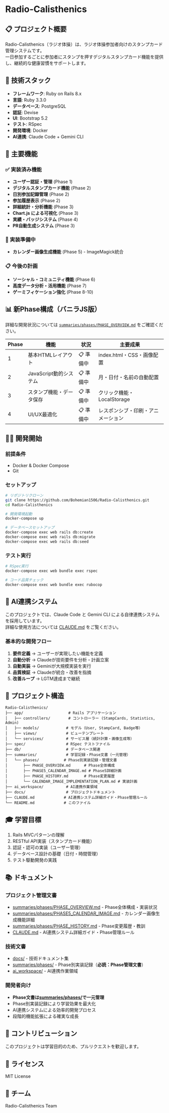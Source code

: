 # Radio-Calisthenics

## 📋 プロジェクト概要
Radio-Calisthenics（ラジオ体操）は、ラジオ体操参加者向けのスタンプカード管理システムです。  
一日参加するごとに参加者にスタンプを押すデジタルスタンプカード機能を提供し、継続的な健康習慣をサポートします。

## 🚀 技術スタック
- **フレームワーク**: Ruby on Rails 8.x
- **言語**: Ruby 3.3.0
- **データベース**: PostgreSQL
- **認証**: Devise
- **UI**: Bootstrap 5.2
- **テスト**: RSpec
- **開発環境**: Docker
- **AI連携**: Claude Code + Gemini CLI

## 🎯 主要機能

### ✅ 実装済み機能
- **ユーザー認証・管理** (Phase 1)
- **デジタルスタンプカード機能** (Phase 2)
- **日別参加記録管理** (Phase 2)
- **参加履歴表示** (Phase 2)
- **詳細統計・分析機能** (Phase 3)
- **Chart.js による可視化** (Phase 3)
- **実績・バッジシステム** (Phase 4)
- **PR自動生成システム** (Phase 3)

### 🔄 実装準備中
- **カレンダー画像生成機能** (Phase 5) - ImageMagick統合

### 📋 今後の計画
- **ソーシャル・コミュニティ機能** (Phase 6)
- **高度データ分析・活用機能** (Phase 7)
- **ゲーミフィケーション強化** (Phase 8-10)

## 📊 新Phase構成（バニラJS版）
詳細な開発状況については [`summaries/phases/PHASE_OVERVIEW.md`](./summaries/phases/PHASE_OVERVIEW.md) をご確認ください。

| Phase | 機能 | 状況 | 主要成果 |
|-------|------|------|----------|
| 1 | 基本HTMLレイアウト | 📋 準備中 | index.html・CSS・画像配置 |
| 2 | JavaScript動的システム | 📋 準備中 | 月・日付・名前の自動配置 |
| 3 | スタンプ機能・データ保存 | 📋 準備中 | クリック機能・LocalStorage |
| 4 | UI/UX最適化 | 📋 準備中 | レスポンシブ・印刷・アニメーション |

## 🏃‍♂️ 開発開始
### 前提条件
- Docker & Docker Compose
- Git

### セットアップ
```bash
# リポジトリクローン
git clone https://github.com/Bohemian1506/Radio-Calisthenics.git
cd Radio-Calisthenics

# 開発環境起動
docker-compose up

# データベースセットアップ
docker-compose exec web rails db:create
docker-compose exec web rails db:migrate
docker-compose exec web rails db:seed
```

### テスト実行
```bash
# RSpec実行
docker-compose exec web bundle exec rspec

# コード品質チェック
docker-compose exec web bundle exec rubocop
```

## 🤖 AI連携システム
このプロジェクトでは、Claude Code と Gemini CLI による自律連携システムを採用しています。  
詳細な使用方法については [CLAUDE.md](./CLAUDE.md) をご覧ください。

### 基本的な開発フロー
1. **要件定義** → ユーザーが実現したい機能を定義
2. **自動分析** → Claudeが技術要件を分析・計画立案
3. **自動実装** → Geminiが大規模実装を実行
4. **品質検証** → Claudeが統合・改善を指摘
5. **改善ループ** → LGTM達成まで継続

## 📁 プロジェクト構造
```
Radio-Calisthenics/
├── app/                    # Rails アプリケーション
│   ├── controllers/        # コントローラー (StampCards, Statistics, Admin)
│   ├── models/            # モデル（User, StampCard, Badge等）
│   ├── views/             # ビューテンプレート
│   └── services/          # サービス層（統計計算・画像生成等）
├── spec/                  # RSpec テストファイル
├── db/                    # データベース関連
├── summaries/             # 学習記録・Phase文書（一元管理）
│   └── phases/           # Phase別実装記録・管理文書
│       ├── PHASE_OVERVIEW.md      # Phase全体構成
│       ├── PHASE5_CALENDAR_IMAGE.md # Phase5詳細計画
│       ├── PHASE_HISTORY.md       # Phase変更履歴
│       └── CALENDAR_IMAGE_IMPLEMENTATION_PLAN.md # 実装計画
├── ai_workspace/          # AI連携作業領域
├── docs/                  # プロジェクトドキュメント
├── CLAUDE.md             # AI連携システム詳細ガイド・Phase管理ルール
└── README.md             # このファイル
```

## 🎓 学習目標
1. Rails MVCパターンの理解
2. RESTful API実装（スタンプカード機能）
3. 認証・認可の実装（ユーザー管理）
4. データベース設計の基礎（日付・時間管理）
5. テスト駆動開発の実践

## 📚 ドキュメント

### プロジェクト管理文書
- [summaries/phases/PHASE_OVERVIEW.md](./summaries/phases/PHASE_OVERVIEW.md) - Phase全体構成・実装状況
- [summaries/phases/PHASE5_CALENDAR_IMAGE.md](./summaries/phases/PHASE5_CALENDAR_IMAGE.md) - カレンダー画像生成機能詳細
- [summaries/phases/PHASE_HISTORY.md](./summaries/phases/PHASE_HISTORY.md) - Phase変更履歴・教訓
- [CLAUDE.md](./CLAUDE.md) - AI連携システム詳細ガイド・Phase管理ルール

### 技術文書
- [docs/](./docs/) - 技術ドキュメント集
- [summaries/phases/](./summaries/phases/) - Phase別実装記録（**必読：Phase管理文書**）
- [ai_workspace/](./ai_workspace/) - AI連携作業領域

### 開発者向け
- **Phase文書は[summaries/phases/](./summaries/phases/)で一元管理**
- Phase別実装記録により学習効果を最大化
- AI連携システムによる効率的開発プロセス
- 段階的機能拡張による確実な成長

## 🤝 コントリビューション
このプロジェクトは学習目的のため、プルリクエストを歓迎します。

## 📄 ライセンス
MIT License

## 👥 チーム
Radio-Calisthenics Team